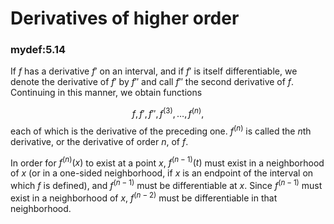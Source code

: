 # Derivatives of higher order


### mydef:5.14 
 If $f$ has a derivative $f'$ on an
interval, and if $f'$ is itself differentiable, we denote the derivative
of $f'$ by $f''$ and call $f''$ the second derivative of $f$. Continuing
in this manner, we obtain functions

$$
f,f',f'', f^{(3)}, \dots ,f^{(n)},
$$
 each of which is the derivative
of the preceding one. $f^{(n)}$ is called the $n$th derivative, or the
derivative of order $n$, of $f$.

In order for $f^{(n)}(x)$ to exist at a point $x$, $f^{(n-1)}(t)$ must
exist in a neighborhood of $x$ (or in a one-sided neighborhood, if $x$
is an endpoint of the interval on which $f$ is defined), and $f^{(n-1)}$
must be differentiable at $x$. Since $f^{(n-1)}$ must exist in a
neighborhood of $x$, $f^{(n-2)}$ must be differentiable in that
neighborhood.

